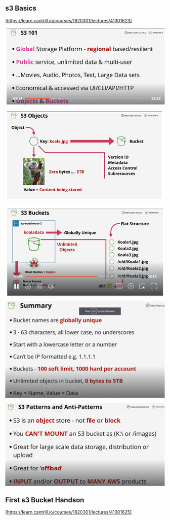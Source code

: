 ## s3 Basics

[https://learn.cantrill.io/courses/1820301/lectures/41301623]

![1707412092796](image/S3/1707412092796.png)



![1707412218498](image/S3/1707412218498.png)

![1707412408252](image/S3/1707412408252.png)

![1707412567259](image/S3/1707412567259.png)

![1707412665717](image/S3/1707412665717.png)

## First s3 Bucket Handson

[https://learn.cantrill.io/courses/1820301/lectures/41301625]
